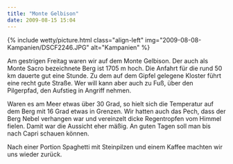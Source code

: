 ```yaml
---
title: "Monte Gelbison"
date: 2009-08-15 15:04
---
```

{% include wetty/picture.html class="align-left" img="2009-08-08-Kampanien/DSCF2246.JPG" alt="Kampanien" %}

Am gestrigen Freitag waren wir auf dem Monte Gelbison. Der auch als Monte Sacro bezeichnete Berg ist 1705 m hoch. Die Anfahrt für die rund 50 km dauerte gut eine Stunde. Zu dem auf dem Gipfel gelegene Kloster führt eine recht gute Straße. Wer will kann aber auch zu Fuß, über den Pilgerpfad, den Aufstieg in Angriff nehmen.

<!--more-->

Waren es am Meer etwas über 30 Grad, so hielt sich die Temperatur auf dem Berg mit 16 Grad etwas in Grenzen. Wir hatten auch das Pech, dass der Berg Nebel verhangen war und vereinzelt dicke Regentropfen vom Himmel fielen. Damit war die Aussicht eher mäßig. An guten Tagen soll man bis nach Capri schauen können.

Nach einer Portion Spaghetti mit Steinpilzen und einem Kaffee machten wir uns wieder zurück.
